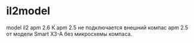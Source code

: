# il2model
model il2 apm 2.6
К apm 2.5 не подключается внешний компас apm 2.5 от модели  Smart X3-A без  микросхемы компаса.
